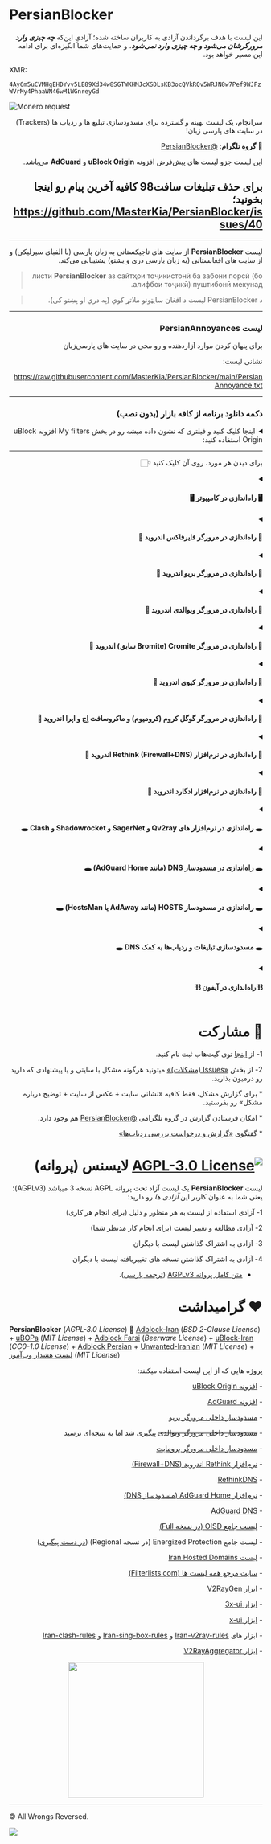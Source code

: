 # PersianBlocker


<div dir="rtl">

این لیست با هدف برگرداندن آزادی به کاربران ساخته شده؛ آزادیِ این‌که **_چه چیزی وارد مرورگرشان می‌شود و چه چیزی وارد نمی‌شود_**، و حمایت‌های شما انگیزه‌ای برای ادامه این مسیر خواهد بود.

</div>

XMR:

`4Ay6m5uCVMHgEHDYvv5LE89Xd34w8SGTWKHMJcXSDLsKB3ocQVkRQv5WRJN8w7Pef9WJFzWVrMy4PhaaWN46wM1WGnreyGd`

![Monero request](https://github.com/user-attachments/assets/daff3e3f-3bf9-4fb9-afca-186c88e16e8c)


<div dir="rtl">
  
سرانجام، یک لیست بهینه و گسترده برای مسدودسازی تبلیغ ها و ردیاب ها (Trackers) در سایت های پارسی زبان!

🔔 **گروه تلگرام**: [@PersianBlocker](https://t.me/PersianBlocker)

این لیست جزو لیست های پیش‌فرض افزونه **uBlock Origin** و **AdGuard** می‌باشد.

## برای حذف تبلیغات سافت98 کافیه آخرین پیام رو اینجا بخونید؛https://github.com/MasterKia/PersianBlocker/issues/40

***

لیست **PersianBlocker** از سایت ‌های تاجیکستانی به زبان پارسی (با الفبای سیرلیکی) و از سایت ‌های افغانستانی (به زبان پارسی دری و پشتو) پشتیبانی می‌کند.

> листи **PersianBlocker** аз сайтҳои тоҷикистонӣ ба забони порсӣ (бо алифбои тоҷикӣ) пуштибонӣ мекунад.

> د PersianBlocker لیست د افغان سایټونو ملاتړ کوي (په دري او پښتو کې).

***

### لیست PersianAnnoyances

برای پنهان کردن موارد آزاردهنده و رو مخی  در سایت های پارسی‌زبان

نشانی‌ لیست:

https://raw.githubusercontent.com/MasterKia/PersianBlocker/main/PersianAnnoyance.txt

***
### دکمه دانلود برنامه از کافه بازار (بدون نصب)


<details>
  <summary>اینجا کلیک کنید و فیلتری که نشون داده میشه رو در بخش My filters افزونه uBlock Origin استفاده کنید:</summary>
  
  ```adb
cafebazaar.ir##+js(rpnt, script, /window.__NUXT__=/, const main=function(button){const url=button.href;const pkg=new URL(url).searchParams.get('id');fetch("https://api.cafebazaar.ir/rest-v1/process/AppDownloadInfoRequest"\,{mode:"cors"\,method:"post"\,headers:{Accept:"application/json"\,"Content-type":"application/json"\,}\,body:JSON.stringify({properties:{language:2\,clientVersionCode:1100301\,androidClientInfo:{sdkVersion:22\,cpu:"x86\,armeabi-v7a\,armeabi"\,}\,clientVersion:"11.3.1"\,isKidsEnabled:false\,}\,singleRequest:{appDownloadInfoRequest:{downloadStatus:1\,packageName:pkg\,referrers:[]\,}\,}\,})\,}).then(response=>{if(response.ok&&response.status===200){return response.json()}}).then(data=>{if(!data.singleReply||!data.singleReply.appDownloadInfoReply){return};const token=data.singleReply.appDownloadInfoReply.token;const cdnPrefix=data.singleReply.appDownloadInfoReply.cdnPrefix[0];const packageSize=(data.singleReply.appDownloadInfoReply.packageSize/1024)/1024;const versionCode=data.singleReply.appDownloadInfoReply.versionCode||0;const downloadLink=`${cdnPrefix}apks/${token}.apk`;const newButton=document.createElement('a');newButton.className='AppInstallBtn newbtn';newButton.href=downloadLink;newButton.title=`نسخه:${versionCode}`;newButton.setAttribute('data-color'\,'primary');newButton.setAttribute('data-size'\,'lg');newButton.innerHTML=`⬇️دانلود(${packageSize.toFixed(2)}مگابایت)`;button.parentNode.insertBefore(newButton\,button.parentNode.childNodes[0]);button.parentNode.removeChild(button)}).catch(error=>{})};document.addEventListener('DOMContentLoaded'\,()=>{const isMobile=/Mobile|Android/i.test(navigator.userAgent);let buttonSelector='';if(isMobile){buttonSelector='div.DetailsPageHeader__mobile a.AppInstallBtn'}else{buttonSelector='div.DetailsPageHeader__desktop a.AppInstallBtn'};const button=document.querySelector(buttonSelector);if(button){main(button)};const targetNode=document.querySelector('body');const observer=new MutationObserver(function(mutationsList){const buttons=document.querySelector(buttonSelector);if(button&&button.href.includes('://details?id')){main(button)}});observer.observe(targetNode\,{childList:true\,subtree:true})});window.__NUXT__=)  
  ```

منبع:

https://chrome.google.com/webstore/detail/cafebazaar-apk-downloader/imnogedkmanognaahdphhfhgehlfgdoh
  
</details>


***

برای دیدن هر مورد، روی آن کلیک کنید 👇🏻 

<details>
  <summary dir="rtl"><h4>🖥 راه‌اندازی در کامپیوتر 🖥</h4></summary>
  
۱- افزونه مسدودساز **uBlock Origin** رو با کلیک روی یکی از لینک های زیر نصب کنید:
  
🌟 مرورگر پیشنهادی = فایرفاکس، [چون این افزونه در فایرفاکس بهتر کار می‌کنه](https://github.com/gorhill/uBlock/wiki/uBlock-Origin-works-best-on-Firefox).
  
- [برای فایرفاکس](https://addons.mozilla.org/en-US/firefox/addon/ublock-origin/): روی دکمه آبی رنگ _Add to Firefox_ بزنید.
- [برای گوگل کروم (کرومیوم)، ماکروسافت اِج، بریو، اپرا و ویوالدی](https://chrome.google.com/webstore/detail/ublock-origin/cjpalhdlnbpafiamejdnhcphjbkeiagm): روی دکمه آبی رنگ _Add to Chrome_ بزنید.
  
⚠️ به علت محدود بودن سازوکار افزونه‌ها در مرورگر سافاری، امکان نصب این افزونه وجود ندارد. اما می‌تونید از فایرفاکس استفاده کنید.

✅ اگه زبان مرورگر شما «پارسی (Persian)» باشه، افزونه به صورت خودکار لیست رو براتون فعّال می‌کنه و _نیازی به انجام مرحله‌های بعدی نخواهید داشت_.
  
۲- برای فعّال‌سازی لیست، [اینجا کلیک کنید](https://subscribe.adblockplus.org/?location=https://raw.githubusercontent.com/MasterKia/PersianBlocker/main/PersianBlocker.txt&title=PersianBlocker) و در صفحه جدیدی که باز میشه بالا سمت راست گزینه «Subscribe (مشترک شدن)» رو بزنید تا لیست فعّال بشه.
  
- اگه روی لینک زدید و کار نکرد: در نوار بالا سمت راست مرورگر، روی آیکن قرمز رنگ **uBlock Origin** بزنید، روی دکمه چرخ‌دنده کلیک کنید و در صفحه باز شده به زبانه دوم «Filter lists (لیست فیلتر ها)» برید و بخش «Regions (مناطق)» رو باز کنید؛ اونجا تیکِ کنار لیست **IRN: PersianBlocker** رو بزنید و سپس بالای صفحه روی گزینه «Update now (بروزرسانی)» کلیک کنید تا لیست فعّال و بروز بشه.
  
✳️ این لیست با افزونه مسدودساز **AdGuard** هم سازگار است و برای فعّال‌سازی: در نوار بالا سمت راست مرورگر،‌ روی آیکن سبز رنگ **AdGuard** کلیک کنید و در بالا روی دکمه چرخ دنده بزنید، به بخش «Filters (فیلتر ها)» برید و روی گزینه «Language-Specific (مخصوص زبان)» بزنید، ازونجا لیست **Persian Blocker** رو پیدا کنید و تیک سمت راستش رو روشن کنید تا لیست فعّال بشه.

و پایان!
 
⚠️ اگر افزونه مسدودساز دیگه ای (مانند Adblock Plus) روی مرورگرتون دارید، حتماً غیرفعال یا حذفش کنید. چون داشتنِ چند افزونه مسدودساز به طور همزمان، باعث _تداخل_، _کاهش سرعت_ و _مسدودسازی اشتباه_ در سایت ها میشه. برخی مرورگر ها (مانند بریو و ویوالدی) _مسدودساز داخلی_ دارن، اونا رو هم حتماً خاموش کنید.

  
</details>

<details>
  <summary dir="rtl"><h4>📱 راه‌اندازی در مرورگر فایرفاکس اندروید 📱</h4></summary>

۱- مرورگر فایرفاکس رو [از F-Droid](https://f-droid.org/en/packages/org.mozilla.fennec_fdroid) یا [از Google Play Store](https://play.google.com/store/apps/details?id=org.mozilla.firefox) نصب کنید.
  
۲- توی فایرفاکس؛ سمت راست پایین یا بالای صفحه، روی _سه نقطه_ بزنید و گزینه «Add-ons (افزونه ها)» رو انتخاب کنید و بعد روی «Add-ons manager (مدیریت افزونه ها)» بزنید.

۳- در صفحه جدید افزونه uBlock Origin رو پیدا کنید؛ روی علامت بعلاوه (+) سمت راستش کلیک کنید و گزینه «Add (افزودن)» رو بزنید تا افزونه نصب و فعّال بشه.

✅ اگه زبان مرورگر شما «پارسی (Persian)» باشه، افزونه به صورت خودکار لیست رو براتون فعّال می‌کنه و _نیازی به انجام مرحله‌های بعدی نخواهید داشت_.

۴- برای فعّال‌سازی لیست، [اینجا کلیک کنید](https://subscribe.adblockplus.org/?location=https://raw.githubusercontent.com/MasterKia/PersianBlocker/main/PersianBlocker.txt&title=PersianBlocker) و در صفحه جدیدی که باز میشه بالا سمت راست گزینه «Subscribe (مشترک شدن)» رو بزنید تا لیست فعّال بشه.

- اگه روی لینک زدید و کار نکرد: * توی فایرفاکس سمت راست پایین یا بالای صفحه روی _سه نقطه_ بزنید؛ گزینه «Add-ons (افزونه ها)» رو انتخاب کنید و سپس روی **uBlock Origin** کلیک کنید. در صفحه جدید گزینه «Settings (تنظیمات)» رو بزنید؛ روی دکمه چرخ دنده «Open the dashboard (باز کردن داشبورد)» کلیک کنید و در صفحه باز شده به زبانه دوم یعنی «Filter lists (لیست فیلتر ها)» برید. بخش «Regions (مناطق)» رو باز کنید و ازونجا تیکِ کنار لیست **IRN: PersianBlocker** رو بزنید و سپس بالای صفحه روی گزینه «Update now (بروزرسانی)» کلیک کنید تا لیست فعّال و بروز بشه.
  
و پایان!
  
✳️ این لیست با افزونه مسدودساز **AdGuard** هم سازگار است و برای فعّال‌سازی: وارد تنظیمات AdGuard بشید، به بخش «Filters (فیلتر ها)» برید و روی گزینه «Language-Specific (مخصوص زبان)» بزنید، ازونجا لیست **Persian Blocker** رو پیدا کنید و تیک سمت راستش رو روشن کنید تا لیست فعّال بشه.

  
</details>

<details>
  <summary dir="rtl"><h4>📱 راه‌اندازی در مرورگر بریو اندروید 📱</h4></summary>
  
برای فعّالسازی لیست در مسدودساز داخلی مرورگر بریو،‌ به این مسیر برید (توی قسمت آدرس سایت ها واردش کنید):
  
`brave://adblock`
 
و [طبق این تصویر](https://user-images.githubusercontent.com/17685483/184549564-409bb6f9-2c00-45e6-b22f-a34c365ccfdc.png)، لیست **IRN: PersianBlocker** رو فعّال کنید.
  
</details>

<details>
    <summary dir="rtl"><h4>📱 راه‌اندازی در مرورگر ویوالدی اندروید 📱</h4></summary>
  
⚠️ مسدودساز داخلی مرورگر ویوالدی از فیلتر های جاوااسکریپتی و برخی موارد دیگه پشتیبانی نمی‌کنه. با این حال شما می‌تونید به صورت دستی، لیست رو اضافه کنید:
 
https://raw.githubusercontent.com/MasterKia/PersianBlocker/main/PersianBlocker.txt
  
لیست **PersianBlocker** بزودی به لیست های پیش‌فرض این مرورگر افزوده خواهد شد. 
  
</details>

<details>
  <summary dir="rtl"><h4>📱 راه‌اندازی در مرورگر Cromite (Bromite سابق) اندروید 📱</h4></summary>
  
⚠️ مسدودساز داخلی مرورگر Cromite، از فیلتر های CSS (برای پنهان کردن تبلیغات) و از فیلتر های جاوااسکریپتی و برخی موارد دیگه پشتیبانی نمی‌کنه. با این حال شما می‌تونید [به کمک این آموزش](https://github.com/xarantolus/filtrite#using-your-own-filter-lists)، یک لیست سازگار با Cromite بسازید.
  
لیستی برپایه **PersianBlocker** که کاربر [Chromer030](https://github.com/Chromer030) برای Cromite درست کرده:

https://github.com/chromer030/filtrite/releases/latest/download/persian.dat
  
</details>

<details>
  <summary dir="rtl"><h4>📱 راه‌اندازی در مرورگر کیوی اندروید 📱</h4></summary>

⚠️ مرورگر کیوی برای اندروید از افزونه‌ها پشتیبانی میکنه اما با افزونه های مسدودساز [به خوبی سازگار نیست و مشکلاتی داره](https://github.com/uBlockOrigin/uAssets/issues/11438#issuecomment-1019771072).

با این حال شما می‌تونید افزونه رو روی این مرورگر نصب کنید و سپس بخش «راه‌اندازی در فایرفاکس اندروید» از مرحله ۴ رو دنبال کنید.
 
</details>

<details>
  <summary dir="rtl"><h4>📱 راه‌اندازی در مرورگر گوگل کروم (کرومیوم) و ماکروسافت اِج و اپرا اندروید 📱</h4></summary>

⚠️ به علت پشتیبانی نکردن کرومیوم اندروید از افزونه‌ها، امکان نصب افزونه مسدودساز در این مرورگر ها وجود ندارد و مرورگر فایرفاکس پیشنهاد می‌شود. اگر واقعاً به کرومیوم نیاز دارید، مرورگر کیوی اندروید از افزونه‌ها پشتیبانی می‌کند.  
  
</details>  

<details>
  <summary dir="rtl"><h4>📱 راه‌اندازی در نرم‌افزار Rethink (Firewall+DNS) اندروید 📱</h4></summary>
 
به کمک این نرم‌افزار شما می‌تونید دسترسی اینترنت همه برنامه‌های گوشی (یا فقط برنامه هایی که می‌خوایید) رو قطع کنید و فقط به برنامه‌هایی که نیاز دارید دسترسی اینترنت بدید. علاوه بر این، می‌تونید تا حدی جلوی تبلیغات و ردیاب ها رو به کمک مسدودسازی DNS بگیرید.
  
۱- این نرم‌افزار رو [از F-Droid](https://f-droid.org/en/packages/com.celzero.bravedns) یا [از Google Play Store](https://play.google.com/store/apps/details?id=com.celzero.bravedns) نصب کنید.

۲- توی نرم‌افزار، بالا سمت چپ روی بخش DNS بزنید و گزینه RethinkDNS رو انتخاب کنید. توی صفحه بعد روی علامت مداد جلوی گزینه RDNS Plus کلیک کنید و بعد دکمه Edit رو بزنید. توی صفحه جدید زبونه Advanced رو باز کنید و این عبارت رو جستجو کنید: «Persian Blocker» و بعد تیک سمت راستش رو بزنید و پایین صفحه گزینه Apply رو انتخاب کنید تا لیست براتون فعّال بشه.
  
یا اینکه می‌تونید لیست جامع «OISD» که **PersianBlocker** هم شاملش میشه رو فعّال کنید تا تبلیغات و ردیاب‌ها در سایت های انگلیسی‌زبان هم مسدود بشه. 

</details>

<details>
  <summary dir="rtl"><h4>📱 راه‌اندازی در نرم‌افزار ادگارد اندروید 📱</h4></summary>

این نرم‌افزار همانند Rethink می‌باشد با این تفاوت که ناآزاد و انحصاری (Proprietary) است یعنی هیچ‌کس حق بررسی کد های برنامه (Source Code) و پیدا کردن مشکلات امنیتی را ندارد. بنابراین پیشنهاد می‌کنیم از برنامه‌ای ناآزاد که قرار است همه ترافیک اینترنت شما را زیرنظر داشته باشد دوری کنید و در عوض از نرم‌افزار Rethink که نرم‌افزاری آزاد است و همگان می‌توانند کد های برنامه را ببینند و آن را آزادانه با دیگران به اشتراک بگذارند استفاده کنید.
  
برای فعّال‌سازی لیست در ادگارد اندروید، نسخه جدید این نرم‌افزار (از ۳.۶.۵۱ به بعد) رو بریزید و به مسیر زیر برید و [طبق این تصویر](https://user-images.githubusercontent.com/17685483/192210391-ebd1619d-3cc2-4743-9494-7f8846f9361a.png)، لیست **Persian Blocker** رو فعّال کنید:
  
_Settings => Content Blocking => Filters => Language-Specific_  
  
</details>  

<details>
  <summary dir="rtl"><h4>🕳 راه‌اندازی در نرم‌افزار های Qv2ray و SagerNet و Shadowrocket و Clash 🕳</h4></summary>

از لیست Iran Hosted Domains که شامل لیست **PersianBlockerHosts** می‌شود و توسط جمعی از کاربران درست شده استفاده کنید:
  
https://github.com/MasterKia/iran-hosted-domains/blob/main/README.fa.md
  
https://github.com/MasterKia/iran-hosted-domains/releases/latest
  
</details>  

<details>
  <summary dir="rtl"><h4>🕳 راه‌اندازی در مسدودساز DNS (مانند AdGuard Home) 🕳</h4></summary>


از لیست **PersianBlockerHosts** (برگرفته از لیست PersianBlocker) استفاده کنید:

https://raw.githubusercontent.com/MasterKia/PersianBlocker/main/PersianBlockerHosts.txt  
  
</details>

<details>
  <summary dir="rtl"><h4>🕳 راه‌اندازی در مسدودساز HOSTS (مانند AdAway یا HostsMan) 🕳</h4></summary>

نسخه `127.0.0.1` (پیشنهادی):

https://raw.githubusercontent.com/MasterKia/PersianBlocker/refs/heads/main/hosts

نسخه `0.0.0.0` :

https://raw.githubusercontent.com/MasterKia/PersianBlocker/refs/heads/main/hosts-0


</details>

<details>
  <summary dir="rtl"><h4>🕳 مسدودسازی تبلیغات و ردیاب‌ها به کمک DNS 🕳</h4></summary>

مرورگر های گوگل کروم و فایرفاکس کامپیوتر و گوگل کروم اندروید از قابلیت DNS over HTTPS (DoH یا همان Secure DNS) پشتیبانی می‌کنند و اندروید هم از قابلیت DNS over TLS (DoT) پشتیبانی می‌کند که البته در ایران مسدود می‌باشد. به کمک این قابلیت شما می‌توانید کاری کنید که مرورگر و نرم‌افزار های دیگر گمان کنند که سایت های تبلیغات و ردیاب اصلاً وجود خارجی ندارند.
  
⚠️ به هیچ وجه از این قابلیت _در کنار_ افزونه‌های مسدودساز مانند uBlock Origin استفاده نکنید چون باعث تداخل و مسدودسازی اشتباه می‌شود.  
  
- آدرس DoH:

`https://sky.rethinkdns.com/1:EAACAA==`
  
- آدرس DoH (به همراه لیست جامع OISD Full که شامل **PersianBlockerHosts** هم می‌شود):  
  
`https://basic.rethinkdns.com/1:IAAgAA==`

- آدرس DoT:

`1-caaaeaa.max.rethinkdns.com`
  
- آدرس DoT (به همراه لیست جامع OISD Full که شامل **PersianBlockerHosts** هم می‌شود):  
  
`1-eaacaaa.max.rethinkdns.com`
  
- [آدرس DNS رمزگذاری نشده](https://kb.controld.com/en/3rd-party-filters) برای تنظیم روی مودم و روتر (به همراه لیست جامع OISD Full که شامل **PersianBlockerHosts** هم می‌شود):
  
`76.76.2.32`
  
`76.76.10.32`
  
برای افزودن لیست های دیگر و ساخت DNS دلخواه خودتان می‌توانید به سایت زیر بروید:
  
https://basic.rethinkdns.com
  
  
</details>

<details>
  <summary dir="rtl"><h4>⛓ راه‌اندازی در آیفون ⛓</h4></summary>

تا جایی که میدونم توی آیفون _هیچ راهی_ برای نصب افزونه‌های مسدودساز در سافاری یا حتی فایرفاکس وجود نداره.  
  
</details>

# 🤝 مشارکت
1- از [اینجا](https://github.com/signup) توی گیت‌هاب ثبت نام کنید.

2- از بخش [«Issues (مشکلات)»](https://github.com/MasterKia/PersianBlocker/issues/new) میتونید هرگونه مشکل با سایتی و یا پیشنهادی که دارید رو درمیون بذارید.

\* برای گزارش مشکل، فقط کافیه «نشانی سایت + عکس از سایت + توضیح درباره مشکل» رو بفرستید.
  
\* امکان فرستادن گزارش در گروه تلگرامی [@PersianBlocker](https://t.me/PersianBlocker) هم وجود دارد.

\* گفتگوی [«گزارش و درخواست بررسی ردیاب‌ها»](https://github.com/MasterKia/PersianBlocker/discussions/70)  
  

#  [![AGPL-3.0 License](https://img.shields.io/github/license/MasterKia/PersianBlocker)](https://www.gnu.org/licenses/agpl-3.0.en.html) لایسنس (پروانه)

لیست **PersianBlocker** یک لیست آزاد تحت پروانه AGPL نسخه 3 میباشد (AGPLv3)؛ یعنی شما به عنوان کاربر این _آزادی ها_ رو دارید:

1- آزادی استفاده از لیست به هر منظور و دلیل (برای انجام هر کاری)

2- آزادی مطالعه و تغییر لیست (برای انجام کار مدنظر شما)

3- آزادی به اشتراک گذاشتن لیست با دیگران

4- آزادی به اشتراک گذاشتن نسخه های تغییریافته لیست با دیگران

* [متن کامل پروانه AGPLv3](https://www.gnu.org/licenses/agpl-3.0.en.html) ([ترجمه پارسی](https://lists.gnu.org/archive/html/www-fa-general/2013-02/msg00001.html)).

  
 # ❤️ گرامیداشت
 
 </div>
 
**PersianBlocker** (_AGPL-3.0 License_) 🤝 [Adblock-Iran](https://github.com/farrokhi/adblock-iran) (_BSD 2-Clause License_) + [uBOPa](https://github.com/nimasaj/uBOPa/) (_MIT License_) + [Adblock Farsi](https://github.com/SlashArash/adblockfa) (_Beerware License_) + [uBlock-Iran](https://github.com/mboveiri/ublock-iran) (_CC0-1.0 License_) + [Adblock Persian](https://ideone.com/K452p) + [Unwanted-Iranian](https://github.com/DRSDavidSoft/additional-hosts/blob/master/domains/blacklist/unwanted-iranian.txt) (_MIT License_) + [لیست هشدار وب‌آموز](https://webamoozcom.github.io/warning-list/) (_MIT License_)

<div dir="rtl">
  
پروژه هایی که از این لیست استفاده میکنند:

  
\- [افزونه uBlock Origin](https://github.com/gorhill/uBlock/blob/33b839fdd03f74689df3ee2b5c25a06435b350e0/assets/assets.json#L478-L491)

\- [افزونه AdGuard](https://github.com/AdguardTeam/FiltersRegistry/tree/101680b0dfd9059ad3fc3fcb71f5755c9ff1f87a/filters/ThirdParty/filter_235_PersianBlocker)

\- [مسدودساز داخلی مرورگر بریو](https://github.com/brave/adblock-resources/blob/61cf21b19a53b3a2c3f7ad286c433501b97c6ed7/filter_lists/regional.json#L189-L199)

\- ~~مسدودساز داخلی مرورگر ویوالدی~~ پیگیری شد اما به نتیجه‌ای نرسید

\- [مسدودساز داخلی مرورگر برومایت](https://github.com/chromer030/filtrite/releases/latest/download/persian.dat)

\- [نرم‌افزار Rethink اندروید (Firewall+DNS)](https://github.com/serverless-dns/blocklists/blob/b8492d00fabf8748dfc32710d632d4f983bdfd21/blocklistConfig.json#L1555-L1564)

\- [RethinkDNS](https://github.com/serverless-dns/blocklists/blob/b8492d00fabf8748dfc32710d632d4f983bdfd21/blocklistConfig.json#L1555-L1564)

\- [نرم‌افزار AdGuard Home (مسدودساز DNS)](https://github.com/AdguardTeam/HostlistsRegistry/tree/fbc630cce1b7fa551c9daaf0afc869998c8384d0/filters/regional/filter_19_IRN_PersianBlocker)

\- [AdGuard DNS](https://github.com/AdguardTeam/AdGuardSDNSFilter/blob/e699a76495ab12b72e93095e9f8df668da06e51a/configuration.json#L253-L259)

\- [لیست جامع OISD (در نسخه Full)](https://oisd.nl/includedlists/full)

\- لیست جامع Energized Protection (در نسخه Regional) ([در دست پیگیری](https://github.com/EnergizedProtection/block/pull/926))

\- [لیست Iran Hosted Domains](https://github.com/MasterKia/iran-hosted-domains/blob/main/README.fa.md)

\- [سایت مرجع همه لیست ها (Filterlists.com)](https://filterlists.com/lists/persianblocker-official-regional-persianiranian-domains-and-cosmetic-blocklist)

\- [ابزار V2RayGen](https://github.com/SonyaCore/V2RayGen/tree/6dd75a68b25184009551a49182c211d451ee1549#block-list-sources)

\- [ابزار 3x-ui](https://github.com/MHSanaei/3x-ui/commit/b805bf62229ef4a1211b6bc1e7603c07b12b9653)

\- [ابزار x-ui](https://github.com/alireza0/x-ui/pull/478/commits/78171dd6a420a084a7d5ce805b25f2ae08db0044)

\- ابزار های [Iran-v2ray-rules](https://github.com/Chocolate4U/Iran-v2ray-rules) و [Iran-sing-box-rules](https://github.com/Chocolate4U/Iran-sing-box-rules) و [Iran-clash-rules](https://github.com/Chocolate4U/Iran-clash-rules) 

\- [ابزار V2RayAggregator](https://github.com/mahdibland/V2RayAggregator/commit/75e1ae0c58614525dc3fb97e476c4942797030ca)

  
</div>  

  
<p align="center">
  
<img src="https://user-images.githubusercontent.com/55192376/192527565-5ce4f488-622d-4c13-9b74-1025e615d5c1.svg" height="270" width="270">
  
  
</p>  

***

🄯 All Wrongs Reversed.

![](http://profile-counter.glitch.me/MasterKia/count.svg)

